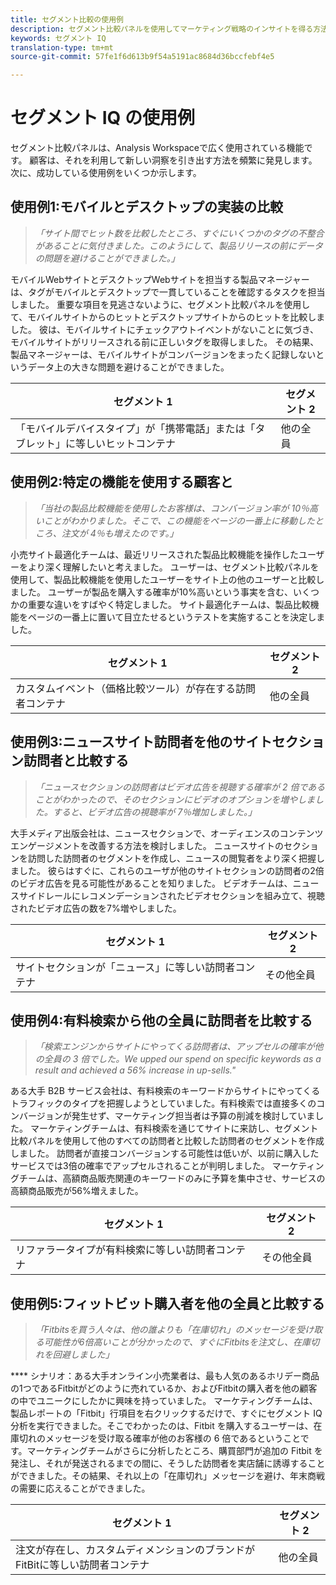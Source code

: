 ```yaml
---
title: セグメント比較の使用例
description: セグメント比較パネルを使用してマーケティング戦略のインサイトを得る方法に関する実際の使用例を説明します。
keywords: セグメント IQ
translation-type: tm+mt
source-git-commit: 57fe1f6d613b9f54a5191ac8684d36bccfebf4e5

---
```



# セグメント IQ の使用例

セグメント比較パネルは、Analysis Workspaceで広く使用されている機能です。 顧客は、それを利用して新しい洞察を引き出す方法を頻繁に発見します。 次に、成功している使用例をいくつか示します。

## 使用例1:モバイルとデスクトップの実装の比較

> *「サイト間でヒット数を比較したところ、すぐにいくつかのタグの不整合があることに気付きました。このようにして、製品リリースの前にデータの問題を避けることができました。」*

モバイルWebサイトとデスクトップWebサイトを担当する製品マネージャーは、タグがモバイルとデスクトップで一貫していることを確認するタスクを担当しました。 重要な項目を見逃さないように、セグメント比較パネルを使用して、モバイルサイトからのヒットとデスクトップサイトからのヒットを比較しました。 彼は、モバイルサイトにチェックアウトイベントがないことに気づき、モバイルサイトがリリースされる前に正しいタグを取得しました。 その結果、製品マネージャーは、モバイルサイトがコンバージョンをまったく記録しないというデータ上の大きな問題を避けることができました。

| セグメント 1 | セグメント 2 |
|--- |--- |
| 「モバイルデバイスタイプ」が「携帯電話」または「タブレット」に等しいヒットコンテナ | 他の全員 |

## 使用例2:特定の機能を使用する顧客と

> *「当社の製品比較機能を使用したお客様は、コンバージョン率が 10％高いことがわかりました。そこで、この機能をページの一番上に移動したところ、注文が 4％も増えたのです。」*

小売サイト最適化チームは、最近リリースされた製品比較機能を操作したユーザーをより深く理解したいと考えました。 ユーザーは、セグメント比較パネルを使用して、製品比較機能を使用したユーザーをサイト上の他のユーザーと比較しました。 ユーザーが製品を購入する確率が10%高いという事実を含む、いくつかの重要な違いをすばやく特定しました。 サイト最適化チームは、製品比較機能をページの一番上に置いて目立たせるというテストを実施することを決定しました。

| セグメント 1 | セグメント 2 |
|--- |--- |
| カスタムイベント（価格比較ツール）が存在する訪問者コンテナ | 他の全員 |

## 使用例3:ニュースサイト訪問者を他のサイトセクション訪問者と比較する

> *「ニュースセクションの訪問者はビデオ広告を視聴する確率が 2 倍であることがわかったので、そのセクションにビデオのオプションを増やしました。すると、ビデオ広告の視聴率が 7％増加しました。」*

大手メディア出版会社は、ニュースセクションで、オーディエンスのコンテンツエンゲージメントを改善する方法を検討しました。 ニュースサイトのセクションを訪問した訪問者のセグメントを作成し、ニュースの閲覧者をより深く把握しました。 彼らはすぐに、これらのユーザが他のサイトセクションの訪問者の2倍のビデオ広告を見る可能性があることを知りました。 ビデオチームは、ニュースサイドレールにレコメンデーションされたビデオセクションを組み立て、視聴されたビデオ広告の数を7%増やしました。

| セグメント 1 | セグメント 2 |
|--- |--- |
| サイトセクションが「ニュース」に等しい訪問者コンテナ | その他全員 |

## 使用例4:有料検索から他の全員に訪問者を比較する

> *「検索エンジンからサイトにやってくる訪問者は、アップセルの確率が他の全員の 3 倍でした。We upped our spend on specific keywords as a result and achieved a 56% increase in up-sells."*

ある大手 B2B サービス会社は、有料検索のキーワードからサイトにやってくるトラフィックのタイプを把握しようとしていました。有料検索では直接多くのコンバージョンが発生せず、マーケティング担当者は予算の削減を検討していました。 マーケティングチームは、有料検索を通じてサイトに来訪し、セグメント比較パネルを使用して他のすべての訪問者と比較した訪問者のセグメントを作成しました。 訪問者が直接コンバージョンする可能性は低いが、以前に購入したサービスでは3倍の確率でアップセルされることが判明しました。 マーケティングチームは、高額商品販売関連のキーワードのみに予算を集中させ、サービスの高額商品販売が56%増えました。

| セグメント 1 | セグメント 2 |
|--- |--- |
| リファラータイプが有料検索に等しい訪問者コンテナ | その他全員 |

## 使用例5:フィットビット購入者を他の全員と比較する

> *「Fitbitsを買う人々は、他の誰よりも「在庫切れ」のメッセージを受け取る可能性が6倍高いことが分かったので、すぐにFitbitsを注文し、在庫切れを回避しました」*

**** シナリオ：ある大手オンライン小売業者は、最も人気のあるホリデー商品の1つであるFitbitがどのように売れているか、およびFitbitの購入者を他の顧客の中でユニークにしたかに興味を持っていました。 マーケティングチームは、製品レポートの「Fitbit」行項目を右クリックするだけで、すぐにセグメント IQ 分析を実行できました。そこでわかったのは、Fitbit を購入するユーザーは、在庫切れのメッセージを受け取る確率が他のお客様の 6 倍であるということです。マーケティングチームがさらに分析したところ、購買部門が追加の Fitbit を発注し、それが発送されるまでの間に、そうした訪問者を実店舗に誘導することができました。その結果、それ以上の「在庫切れ」メッセージを避け、年末商戦の需要に応えることができました。

| セグメント 1 | セグメント 2 |
|--- |--- |
| 注文が存在し、カスタムディメンションのブランドがFitBitに等しい訪問者コンテナ | 他の全員 |
